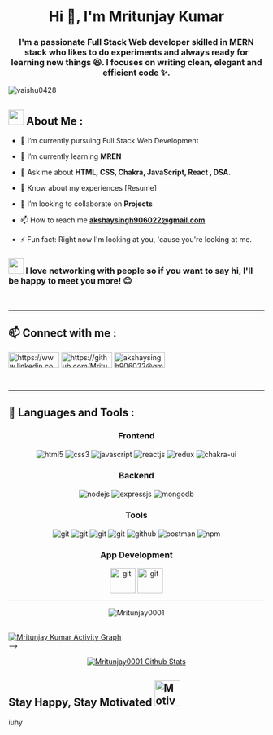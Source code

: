  <img style="position: relative;" src="https://jusmarktech.com/public/a/images/pages/web_development.gif" alt="">
     

<!-- <img  src="https://media4.giphy.com/media/RbDKaczqWovIugyJmW/200w.webp?cid=ecf05e473x0h6z25ch2337duxm3gapo46tl3l3s8kjnuxp08&rid=200w.webp&ct=g" >  -->
<h1 align="center">Hi 👋, I'm Mritunjay Kumar</h1>
<h3 align="center">I'm a passionate Full Stack Web developer skilled in MERN stack who likes to do experiments and always ready for learning new things 😃. I focuses on writing clean, elegant and efficient code ✨.</h3>

<p align="left"> <img src="https://komarev.com/ghpvc/?username=vaishu0428&label=Profile%20views&color=0e75b6&style=flat" alt="vaishu0428" /> </p>
<h2><img src="https://github.com/TheDudeThatCode/TheDudeThatCode/blob/master/Assets/Designer.gif" height="30" width="30"> About Me :</h2>

- 🔭 I’m currently pursuing Full Stack Web Development

- 🌱 I’m currently learning **MREN**

- 💬 Ask me about **HTML, CSS, Chakra, JavaScript, React , DSA.**

- 📄 Know about my experiences [Resume]

- 💞️ I’m looking to collaborate on **Projects**

- 📫 How to reach me **akshaysingh906022@gmail.com**

- ⚡ Fun fact: Right now I'm looking at you, 'cause you're looking at me.
<h3><img src="https://camo.githubusercontent.com/ec0df7b334d15078e980be8f26f35f1bd6f004eaa4a121db42fed361360c1817/68747470733a2f2f6d656469612e67697068792e636f6d2f6d656469612f4c6e516a7057614f4e386e68723231764e572f67697068792e676966" height="30" width="30"/>
 I love networking with people so if you want to say hi, I'll be happy to meet you more! 😊</h3>

<br>
<hr>
<h2 align="left"> 📫 Connect with me :</h2>
<p align="center" >
  
 

<a href="https://www.linkedin.com/in/akshay-chauhan-6911561b0/" target="blank"><img align="center" src="https://camo.githubusercontent.com/5e3d78e5310a41c0667e07077cf93596229de398b154b83885dc068874ed5365/68747470733a2f2f696d672e736869656c64732e696f2f62616467652f6c696e6b6564696e2d2532333145373742352e7376673f267374796c653d666f722d7468652d6261646765266c6f676f3d6c696e6b6564696e266c6f676f436f6c6f723d7768697465" alt="https://www.linkedin.com/in/akshay-chauhan-6911561b0/" height="30" width="100" /></a>
     <a href="https://github.com/Mritunjay0001" target="blank"><img align="center" src="https://camo.githubusercontent.com/b2d1ae072c968dbeaf2232f0e1071ae5a7b218b11caec1ae5c69c10ef370a3cc/68747470733a2f2f696d672e736869656c64732e696f2f62616467652f6769746875622d2532333234323932652e7376673f267374796c653d666f722d7468652d6261646765266c6f676f3d676974687562266c6f676f436f6c6f723d7768697465" alt="https://github.com/Mritunjay0001" height="30" width="100" /></a>
  <a href="akshaysingh906022@gmail.com" target="blank"><img align="center" src="https://camo.githubusercontent.com/571384769c09e0c66b45e39b5be70f68f552db3e2b2311bc2064f0d4a9f5983b/68747470733a2f2f696d672e736869656c64732e696f2f62616467652f476d61696c2d4431343833363f7374796c653d666f722d7468652d6261646765266c6f676f3d676d61696c266c6f676f436f6c6f723d7768697465" alt="akshaysingh906022@gmail.com" height="30" width="100" /></a>
</p>
  
<br>
<hr>
<h2 align="left"> 🚀 Languages and Tools :</h2>
<div align="center">
 
 <div align="center"><h3 align="center">Frontend</h3>
<img src="https://img.shields.io/badge/html5-%23E34F26.svg?style=for-the-badge&logo=html5&logoColor=white" align="center" alt="html5">
<img src = "https://img.shields.io/badge/css3-%231572B6.svg?style=for-the-badge&logo=css3&logoColor=white" align="center" alt="css3">
<img src ="https://img.shields.io/badge/javascript-%23323330.svg?style=for-the-badge&logo=javascript&logoColor=%23F7DF1E" align="center" alt="javascript">
<img src="https://img.shields.io/badge/React-20232A?style=for-the-badge&logo=react&logoColor=61DAFB"  align="center" alt="reactjs" />
<img src="https://img.shields.io/badge/Redux-593D88?style=for-the-badge&logo=redux&logoColor=white"  align="center" alt="redux" />

<img src = "https://img.shields.io/badge/chakra ui-%234ED1C5.svg?style=for-the-badge&logo=chakraui&logoColor=white" align="center" alt="chakra-ui"/>
</div>
  <div align="center"><h3 align="center">Backend</h3> 
<img src="https://img.shields.io/badge/Node.js-339933?style=for-the-badge&logo=nodedotjs&logoColor=white" align="center" alt="nodejs" />
<img src="https://img.shields.io/badge/Express.js-000000?style=for-the-badge&logo=express&logoColor=white" align="center" alt="expressjs"/>
<img src="https://img.shields.io/badge/MongoDB-4EA94B?style=for-the-badge&logo=mongodb&logoColor=white" align="center" alt="mongodb"/>

 </div>
  <div align="center"><h3 align="center">Tools</h3> 
   <img src="https://img.shields.io/badge/heroku-%23430098.svg?style=for-the-badge&logo=heroku&logoColor=white" align="center" alt="git"/>
   <img src="https://img.shields.io/badge/netlify-%23000000.svg?style=for-the-badge&logo=netlify&logoColor=#00C7B7" align="center" alt="git"/>
   <img src="https://img.shields.io/badge/vercel-%23000000.svg?style=for-the-badge&logo=vercel&logoColor=whit" align="center" alt="git"/>
   <img src="https://img.shields.io/badge/Git-f44d27?style=for-the-badge&logo=git&logoColor=white"  align="center" alt="git"/>
<img src="https://img.shields.io/badge/GitHub-100000?style=for-the-badge&logo=github&logoColor=white"  align="center" alt="github"/>
<img src ="https://img.shields.io/badge/Postman-FF6C37?style=for-the-badge&logo=postman&logoColor=white" align="center" alt="postman">
<img src = "https://img.shields.io/badge/NPM-%23000000.svg?style=for-the-badge&logo=npm&logoColor=white" align="center" alt="npm">
   <br/>
 </div>
  <div  align="center">
  <h3 align="center">App Development</h3>
   <img src="https://seeklogo.com/images/R/react-native-logo-221C671C70-seeklogo.com.png"?style=for-the-badge&logo=heroku&logoColor=white" align="center" width=50px alt="git"/>
   <img src="https://seeklogo.com/images/E/expo-logo-01BB2BCFC3-seeklogo.com.png"?style=for-the-badge&logo=heroku&logoColor=white" align="center"  width=50px alt="git"/>
 </div> 
</div>
<hr />
<!-- <h2>📊 My Github Stats</h2><br>
<p align="center"><img align="center" src="https://github-readme-stats.vercel.app/api/top-langs?username=vaishu0428&show_icons=true&locale=en&layout=compact&bg_color=0D1117&theme=react&hide_border=true" alt="Mritunjay0001" /></p><br>
<p align="center">&nbsp;<img align="center" src="https://github-readme-stats.vercel.app/api?username=Mritunjay0001&show_icons=true&locale=en&theme=react&hide_border=true&bg_color=0D1117" alt="Mritunjay0001"/></p><br>

<!-- <p align="center"><img align="center" src="https://github-readme-streak-stats.herokuapp.com/?user=Mritunjay0001&theme=react&hide_border=true&bg_color=0D1117" alt="Mritunjay0001" /></p><br> -->

  <p align="center"> <img align="center" src="https://github-readme-streak-stats.herokuapp.com/?user=Mritunjay0001&theme=react&bg_color=0D1117" alt="Mritunjay0001"  /></p><br>
<a href="https://github.com/Mritunjay0001/github-readme-activity-graph"><img alt="Mritunjay Kumar Activity Graph" src="https://github-readme-activity-graph.cyclic.app/graph?username=Mritunjay0001&bg_color=0D1117&color=5BCDEC&line=5BCDEC&point=FFFFFF&hide_border=true" /></a>
<br> -->
 <br/>
<p align="center">  
 <a href="https://github.com/Mritunjay0001/github-readme-stats"><img alt="Mritunjay0001 Github Stats" src="https://github-readme-stats.vercel.app/api?username=Mritunjay0001&show_icons=true&locale=en&theme=react&hide_border=true&bg_color=0D1117" alt="Mritunjay0001" /></a>
</p>

<h2 text-align=center >Stay Happy, Stay Motivated  <img height=50px src="https://i.pinimg.com/originals/69/52/88/69528895726f32fc384babcde61a535a.gif" alt="Motivated"></h2>





iuhy

